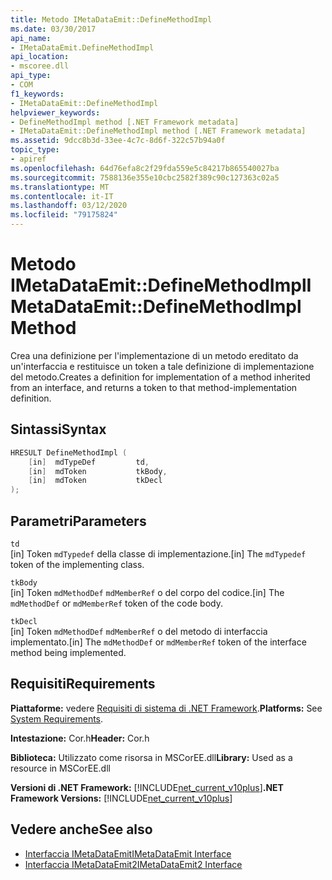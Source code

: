 ```yaml
---
title: Metodo IMetaDataEmit::DefineMethodImpl
ms.date: 03/30/2017
api_name:
- IMetaDataEmit.DefineMethodImpl
api_location:
- mscoree.dll
api_type:
- COM
f1_keywords:
- IMetaDataEmit::DefineMethodImpl
helpviewer_keywords:
- DefineMethodImpl method [.NET Framework metadata]
- IMetaDataEmit::DefineMethodImpl method [.NET Framework metadata]
ms.assetid: 9dcc8b3d-33ee-4c7c-8d6f-322c57b94a0f
topic_type:
- apiref
ms.openlocfilehash: 64d76efa8c2f29fda559e5c84217b865540027ba
ms.sourcegitcommit: 7588136e355e10cbc2582f389c90c127363c02a5
ms.translationtype: MT
ms.contentlocale: it-IT
ms.lasthandoff: 03/12/2020
ms.locfileid: "79175824"
---
```

# <a name="imetadataemitdefinemethodimpl-method"></a><span data-ttu-id="34a51-102">Metodo IMetaDataEmit::DefineMethodImpl</span><span class="sxs-lookup"><span data-stu-id="34a51-102">IMetaDataEmit::DefineMethodImpl Method</span></span>
<span data-ttu-id="34a51-103">Crea una definizione per l'implementazione di un metodo ereditato da un'interfaccia e restituisce un token a tale definizione di implementazione del metodo.</span><span class="sxs-lookup"><span data-stu-id="34a51-103">Creates a definition for implementation of a method inherited from an interface, and returns a token to that method-implementation definition.</span></span>  
  
## <a name="syntax"></a><span data-ttu-id="34a51-104">Sintassi</span><span class="sxs-lookup"><span data-stu-id="34a51-104">Syntax</span></span>  
  
```cpp  
HRESULT DefineMethodImpl (
    [in]  mdTypeDef         td,
    [in]  mdToken           tkBody,
    [in]  mdToken           tkDecl  
);  
```  
  
## <a name="parameters"></a><span data-ttu-id="34a51-105">Parametri</span><span class="sxs-lookup"><span data-stu-id="34a51-105">Parameters</span></span>  
 `td`  
 <span data-ttu-id="34a51-106">[in] Token `mdTypedef` della classe di implementazione.</span><span class="sxs-lookup"><span data-stu-id="34a51-106">[in] The `mdTypedef` token of the implementing class.</span></span>  
  
 `tkBody`  
 <span data-ttu-id="34a51-107">[in] Token `mdMethodDef` `mdMemberRef` o del corpo del codice.</span><span class="sxs-lookup"><span data-stu-id="34a51-107">[in] The `mdMethodDef` or `mdMemberRef` token of the code body.</span></span>  
  
 `tkDecl`  
 <span data-ttu-id="34a51-108">[in] Token `mdMethodDef` `mdMemberRef` o del metodo di interfaccia implementato.</span><span class="sxs-lookup"><span data-stu-id="34a51-108">[in] The `mdMethodDef` or `mdMemberRef` token of the interface method being implemented.</span></span>  
  
## <a name="requirements"></a><span data-ttu-id="34a51-109">Requisiti</span><span class="sxs-lookup"><span data-stu-id="34a51-109">Requirements</span></span>  
 <span data-ttu-id="34a51-110">**Piattaforme:** vedere [Requisiti di sistema di .NET Framework](../../../../docs/framework/get-started/system-requirements.md).</span><span class="sxs-lookup"><span data-stu-id="34a51-110">**Platforms:** See [System Requirements](../../../../docs/framework/get-started/system-requirements.md).</span></span>  
  
 <span data-ttu-id="34a51-111">**Intestazione:** Cor.h</span><span class="sxs-lookup"><span data-stu-id="34a51-111">**Header:** Cor.h</span></span>  
  
 <span data-ttu-id="34a51-112">**Biblioteca:** Utilizzato come risorsa in MSCorEE.dll</span><span class="sxs-lookup"><span data-stu-id="34a51-112">**Library:** Used as a resource in MSCorEE.dll</span></span>  
  
 <span data-ttu-id="34a51-113">**Versioni di .NET Framework:** [!INCLUDE[net_current_v10plus](../../../../includes/net-current-v10plus-md.md)]</span><span class="sxs-lookup"><span data-stu-id="34a51-113">**.NET Framework Versions:** [!INCLUDE[net_current_v10plus](../../../../includes/net-current-v10plus-md.md)]</span></span>  
  
## <a name="see-also"></a><span data-ttu-id="34a51-114">Vedere anche</span><span class="sxs-lookup"><span data-stu-id="34a51-114">See also</span></span>

- [<span data-ttu-id="34a51-115">Interfaccia IMetaDataEmit</span><span class="sxs-lookup"><span data-stu-id="34a51-115">IMetaDataEmit Interface</span></span>](../../../../docs/framework/unmanaged-api/metadata/imetadataemit-interface.md)
- [<span data-ttu-id="34a51-116">Interfaccia IMetaDataEmit2</span><span class="sxs-lookup"><span data-stu-id="34a51-116">IMetaDataEmit2 Interface</span></span>](../../../../docs/framework/unmanaged-api/metadata/imetadataemit2-interface.md)
